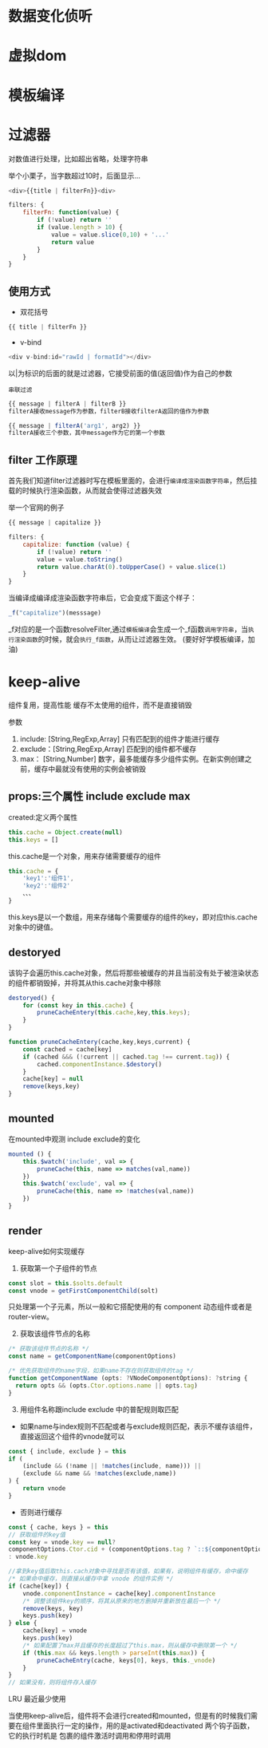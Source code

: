 # 数据变化侦听

# 虚拟dom

# 模板编译

# 过滤器
对数值进行处理，比如超出省略，处理字符串

举个小栗子，当字数超过10时，后面显示...
```js
<div>{{title | filterFn}}<div>

filters: {
    filterFn: function(value) {
        if (!value) return ''
        if (value.length > 10) {
            value = value.slice(0,10) + '...'
            return value
        }
    }
}
```

## 使用方式
- 双花括号
```js
{{ title | filterFn }}
```
- v-bind
```js
<div v-bind:id="rawId | formatId"></div>
```

以|为标识的后面的就是过滤器，它接受前面的值(返回值)作为自己的参数

`串联过滤`
```js
{{ message | filterA | filterB }}
filterA接收message作为参数，filterB接收filterA返回的值作为参数

{{ message | filterA('arg1', arg2) }}
filterA接收三个参数，其中message作为它的第一个参数

```

## filter 工作原理

首先我们知道filter过滤器时写在模板里面的，会进行`编译成渲染函数字符串`，然后挂载的时候执行渲染函数，从而就会使得过滤器失效

举一个官网的例子
```js
{{ message | capitalize }}

filters: {
    capitalize: function (value) {
        if (!value) return ''
        value = value.toString()
        return value.charAt(0).toUpperCase() + value.slice(1)
    }
}
```
当编译成编译成渲染函数字符串后，它会变成下面这个样子：
```js
_f("capitalize")(messsage)
```
_f对应的是一个函数resolveFilter,通过`模板编译`会生成一个_f函数`调用字符串`，当`执行渲染函数`的时候，就会`执行_f函数`，从而让过滤器生效。
(要好好学模板编译，加油)

# keep-alive
组件复用，提高性能
缓存不太使用的组件，而不是直接销毁

参数
1. include: [String,RegExp,Array] 只有匹配到的组件才能进行缓存
2. exclude：[String,RegExp,Array] 匹配到的组件都不缓存
3. max： [String,Number] 数字，最多能缓存多少组件实例。在新实例创建之前，缓存中最就没有使用的实例会被销毁

## props:三个属性 include exclude max

created:定义两个属性
```js
this.cache = Object.create(null)
this.keys = []
```
this.cache是一个对象，用来存储需要缓存的组件
```js
this.cache = {
    'key1':'组件1',
    'key2':'组件2'
    、、、
}
```
this.keys是以一个数组，用来存储每个需要缓存的组件的key，即对应this.cache对象中的键值。

## destoryed
该钩子会遍历this.cache对象，然后将那些被缓存的并且当前没有处于被渲染状态的组件都销毁掉，并将其从this.cache对象中移除
```js
destoryed() {
    for (const key in this.cache) {
        pruneCacheEntery(this.cache,key,this.keys);
    }
}

function pruneCacheEntery(cache,key,keys,current) {
    const cached = cache[key]
    if (cached &&& (!current || cached.tag !== current.tag)) {
        cached.componentInstance.$destory()
    }
    cache[key] = null
    remove(keys,key)
}
```

## mounted
在mounted中观测 include exclude的变化
```js
mounted () {
    this.$watch('include', val => {
        pruneCache(this, name => matches(val,name))
    })
    this.$watch('exclude', val => {
        pruneCache(this, name => !matches(val,name))
    })
}
```
## render
keep-alive如何实现缓存
1. 获取第一个子组件的节点
```js
const slot = this.$solts.default
const vnode = getFirstComponentChild(solt)
```
<keep-alive> 只处理第一个子元素，所以一般和它搭配使用的有 component 动态组件或者是 router-view。

2. 获取该组件节点的名称
```js
/* 获取该组件节点的名称 */
const name = getComponentName(componentOptions)

/* 优先获取组件的name字段，如果name不存在则获取组件的tag */
function getComponentName (opts: ?VNodeComponentOptions): ?string {
  return opts && (opts.Ctor.options.name || opts.tag)
}
```

3. 用组件名称跟include exclude 中的普配规则取匹配
- 如果name与index规则不匹配或者与exclude规则匹配，表示不缓存该组件，直接返回这个组件的vnode就可以
```js
const { include, exclude } = this
if (
    (include && (!name || !matches(include, name))) ||
    (exclude && name && !matches(exclude,name))
) {
    return vnode
}
```
- 否则进行缓存
```js
const { cache, keys } = this
// 获取组件的key值
const key = vnode.key == null?
componentOptions.Ctor.cid + (componentOptions.tag ? `::${componentOptions.tag}` : '')
: vnode.key

//拿到key值后取this.cach对象中寻找是否有该值，如果有，说明组件有缓存，命中缓存
/* 如果命中缓存，则直接从缓存中拿 vnode 的组件实例 */
if (cache[key]) {
    vnode.componentInstance = cache[key].componentInstance
    /* 调整该组件key的顺序，将其从原来的地方删掉并重新放在最后一个 */
    remove(keys, key)
    keys.push(key)
} else {
    cache[key] = vnode
    keys.push(key)
    /* 如果配置了max并且缓存的长度超过了this.max，则从缓存中删除第一个 */
    if (this.max && keys.length > parseInt(this.max)) {
        pruneCacheEntry(cache, keys[0], keys, this._vnode)
    }
}
// 如果没有，则将组件存入缓存
```
LRU 最近最少使用

当使用keep-alive后，组件将不会进行created和mounted，但是有的时候我们需要在组件里面执行一定的操作，用的是activated和deactivated 两个钩子函数，它的执行时机是 <keep-alive> 包裹的组件激活时调用和停用时调用

